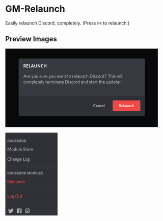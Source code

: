 # GM-Relaunch
Easily relaunch Discord, completely. (Press `F4` to relaunch.)

## Preview Images
![Modal](https://raw.githubusercontent.com/Controlfreak707/GM-Relaunch/main/images/image-a.png)

![Settings Button](https://raw.githubusercontent.com/Controlfreak707/GM-Relaunch/main/images/image-b.png)